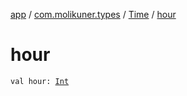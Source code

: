 [app](../../index.md) / [com.molikuner.types](../index.md) / [Time](index.md) / [hour](./hour.md)

# hour

`val hour: `[`Int`](https://kotlinlang.org/api/latest/jvm/stdlib/kotlin/-int/index.html)